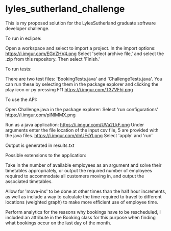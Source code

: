 # lyles_sutherland_challenge
This is my proposed solution for the LylesSutherland graduate software developer challenge.

To run in eclipse:

Open a workspace and select to import a project.
In the import options: https://i.imgur.com/EGnZHV4.png
Select 'select archive file,' and select the .zip from this repository. Then select 'Finish.'

To run tests:

There are two test files: 'BookingTests.java' and 'ChallengeTests.java'. You can run these by selecting them in the package explorer and clicking the play icon or py pressing F11
https://i.imgur.com/T37VFhj.png

To use the API:

Open Challenge.java in the package explorer:
Select 'run configurations' https://i.imgur.com/plNlMMX.png

Run as a java application: https://i.imgur.com/UVa2LkF.png
Under arguments enter the file location of the input csv file, 5 are provided with the java files. https://i.imgur.com/dnUFsYl.png
Select 'apply' and 'run'

Output is generated in results.txt

Possible extensions to the application:

Take in the number of available employees as an argument and solve their timetables appropriately, or output the required number of employees required to accommodate all customers moving in, and output the associated timetables. 

Allow for 'move-ins' to be done at other times than the half hour increments, as well as include a way to calculate the time required to travel to different locations (weighted graph) to make more efficient use of employee time. 

Perform analytics for the reasons why bookings have to be rescheduled, I included an attribute in the Booking class for this purpose when finding what bookings occur on the last day of the month. 

